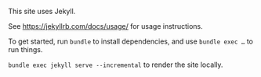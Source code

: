 This site uses Jekyll.

See https://jekyllrb.com/docs/usage/ for usage instructions.

To get started, run `bundle` to install dependencies, and use `bundle exec …`
to run things.

`bundle exec jekyll serve --incremental` to render the site locally.

